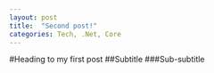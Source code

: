 ```yaml
---
layout: post
title:  "Second post!"
categories: Tech, .Net, Core
---
```



#Heading to my first post
##Subtitle
###Sub-subtitle